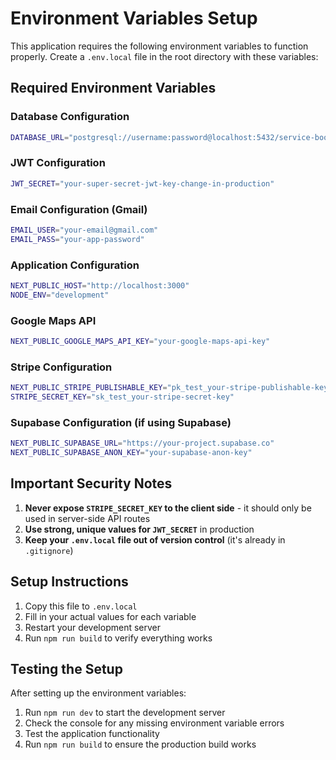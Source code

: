 # Environment Variables Setup

This application requires the following environment variables to function properly. Create a `.env.local` file in the root directory with these variables:

## Required Environment Variables

### Database Configuration

```bash
DATABASE_URL="postgresql://username:password@localhost:5432/service-booking"
```

### JWT Configuration

```bash
JWT_SECRET="your-super-secret-jwt-key-change-in-production"
```

### Email Configuration (Gmail)

```bash
EMAIL_USER="your-email@gmail.com"
EMAIL_PASS="your-app-password"
```

### Application Configuration

```bash
NEXT_PUBLIC_HOST="http://localhost:3000"
NODE_ENV="development"
```

### Google Maps API

```bash
NEXT_PUBLIC_GOOGLE_MAPS_API_KEY="your-google-maps-api-key"
```

### Stripe Configuration

```bash
NEXT_PUBLIC_STRIPE_PUBLISHABLE_KEY="pk_test_your-stripe-publishable-key"
STRIPE_SECRET_KEY="sk_test_your-stripe-secret-key"
```

### Supabase Configuration (if using Supabase)

```bash
NEXT_PUBLIC_SUPABASE_URL="https://your-project.supabase.co"
NEXT_PUBLIC_SUPABASE_ANON_KEY="your-supabase-anon-key"
```

## Important Security Notes

1. **Never expose `STRIPE_SECRET_KEY` to the client side** - it should only be used in server-side API routes
2. **Use strong, unique values for `JWT_SECRET`** in production
3. **Keep your `.env.local` file out of version control** (it's already in `.gitignore`)

## Setup Instructions

1. Copy this file to `.env.local`
2. Fill in your actual values for each variable
3. Restart your development server
4. Run `npm run build` to verify everything works

## Testing the Setup

After setting up the environment variables:

1. Run `npm run dev` to start the development server
2. Check the console for any missing environment variable errors
3. Test the application functionality
4. Run `npm run build` to ensure the production build works
